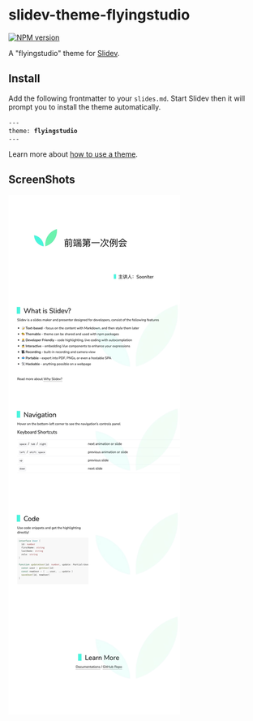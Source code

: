 # slidev-theme-flyingstudio

[![NPM version](https://img.shields.io/npm/v/slidev-theme-flyingstudio?color=3AB9D4&label=)](https://www.npmjs.com/package/slidev-theme-flyingstudio)

A "flyingstudio" theme for [Slidev](https://github.com/slidevjs/slidev).

## Install

Add the following frontmatter to your `slides.md`. Start Slidev then it will prompt you to install the theme automatically.

<pre><code>---
theme: <b>flyingstudio</b>
---</code></pre>

Learn more about [how to use a theme](https://sli.dev/themes/use).

## ScreenShots

![preview](./docs/preview.jpg)
